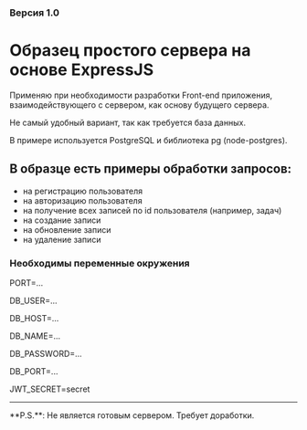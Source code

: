 ### Версия 1.0

# Образец простого сервера на основе ExpressJS

Применяю при необходимости разработки Front-end приложения, взаимодействующего с сервером, как основу будущего сервера.

Не самый удобный вариант, так как требуется база данных.

В примере используется PostgreSQL и библиотека pg (node-postgres).

## В образце есть примеры обработки запросов:
- на регистрацию пользователя
- на авторизацию пользователя
- на получение всех записей по id пользователя (например, задач)
- на создание записи
- на обновление записи
- на удаление записи

### Необходимы переменные окружения
PORT=...

DB_USER=...

DB_HOST=...

DB_NAME=...

DB_PASSWORD=...

DB_PORT=...

JWT_SECRET=secret

<hr>
**P.S.**: Не является готовым сервером. Требует доработки.
